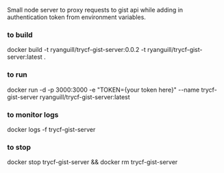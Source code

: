 Small node server to proxy requests to gist api while adding in authentication token from environment variables.

### to build
docker build -t ryanguill/trycf-gist-server:0.0.2 -t ryanguill/trycf-gist-server:latest .

### to run
docker run -d -p 3000:3000 -e "TOKEN={your token here}" --name trycf-gist-server ryanguill/trycf-gist-server:latest

### to monitor logs
docker logs -f trycf-gist-server

### to stop
docker stop trycf-gist-server && docker rm trycf-gist-server